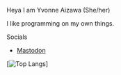 Heya I am Yvonne Aizawa (She/her)

I like programming on my own things.

Socials
- <a rel="me" href="https://tech.lgbt/@YvonneAizawa">Mastodon</a>
<!---
Yvonne-Aizawa/Yvonne-Aizawa is a ✨ special ✨ repository because its `README.md` (this file) appears on your GitHub profile.
You can click the Preview link to take a look at your changes.
--->


[![Top Langs](https://github-readme-yvonne-aizawa.vercel.app/api/top-langs/?username=Yvonne-Aizawa&layout=donut)]
